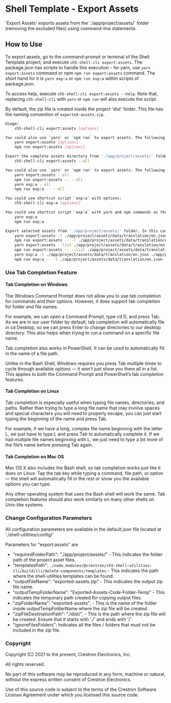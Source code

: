 # Shell Template - Export Assets

'Export Assets' exports assets from the './app/project/assets/' folder (removing the excluded files) using command-line statements.

## How to Use

To export assets, go to the command-prompt or terminal of the Shell Template project, and execute `ch5-shell-cli export:assets`.
The package.json has scripts to handle this execution - for yarn, use `yarn export:assets` command or npm  `npm run export:assets` command. The short hand for it is `yarn exp:a` or `npm run exp:a` within scripts of package.json.

To access help, execute `ch5-shell-cli export:assets --help`. Note that, replacing `ch5-shell-cli` with `yarn` or `npm run` will also execute the script.

By default, the zip file is created inside the project 'dist' folder. This file has the naming convention of `exported-assets.zip`.

```bash
Usage: 
    ch5-shell-cli export:assets [options]

You could also use `yarn` or `npm run` to export assets. The following are the commands:
    yarn export:assets [options]
    npm run export:assets [options]

Export the complete assets directory from './app/project/assets/' folder. To achieve this, use the below commands:
    ch5-shell-cli export:assets --all

You could also use `yarn` or `npm run` to export assets. The following are the commands:
    yarn export:assets --all
    npm run export:assets -- --all
    yarn exp:a --all
    npm run exp:a -- --all

You could use shortcut script `exp:a` with options:
    ch5-shell-cli exp:a [options]

You could use shortcut script `exp:a` with yarn and npm commands as the following:
    yarn exp:a
    npm run exp:a

Export selected assets from './app/project/assets/' folder. In this case, the file names are mandatory in the command-prompt. The filename must follow the complete path starting from './app/project/assets/....'. Only file names can be provided here (no folder paths). Multiple file names can be provided in the command-prompt. To achieve this, use the below commands:
    yarn export:assets -l ./app/project/assets/data/translation/en.json ./app/project/assets/scss/_variables.scss
    npm run export:assets -- -l ./app/project/assets/data/translation/en.json ./app/project/assets/scss/_variables.scss
    yarn export:assets --list ./app/project/assets/data/translation/en.json ./app/project/assets/scss/_variables.scss
    npm run export:assets -- --list ./app/project/assets/data/translation/en.json ./app/project/assets/scss/_variables.scss
    yarn exp:a -l ./app/project/assets/data/translation/en.json ./app/project/assets/scss/_variables.scss
    npm run exp:a -- -l ./app/project/assets/data/translation/en.json ./app/project/assets/scss/_variables.scss

```

### Use Tab Completion Feature

#### Tab Completion on Windows

The Windows Command Prompt does not allow you to use tab completion for commands and their options. However, it does support tab completion for folder and file names.

For example, we can open a Command Prompt, type cd D, and press Tab. As we are in our user folder by default, tab completion will automatically file in cd Desktop, so we can press Enter to change directories to our desktop directory. This also helps when trying to run a command on a specific file name.

Tab completion also works in PowerShell. It can be used to automatically fill in the name of a file path.

Unlike in the Bash Shell, Windows requires you press Tab multiple times to cycle through available options — it won’t just show you them all in a list. This applies to both the Command Prompt and PowerShell’s tab completion features.

#### Tab Completion on Linux

Tab completion is especially useful when typing file names, directories, and paths. Rather than trying to type a long file name that may involve spaces and special characters you will need to properly escape, you can just start typing the beginning of the name and press Tab.

For example, if we have a long, complex file name beginning with the letter L, we just have to type L and press Tab to automatically complete it. If we had multiple file names beginning with L, we just need to type a bit more of the file’s name before pressing Tab again.

#### Tab Completion on Mac OS

Mac OS X also includes the Bash shell, so tab completion works just like it does on Linux. Tap the tab key while typing a command, file path, or option — the shell will automatically fill in the rest or show you the available options you can type.

Any other operating system that uses the Bash shell will work the same. Tab completion features should also work similarly on many other shells on Unix-like systems.

### Change Configuration Parameters

All configuration parameters are available in the default.json file located at './shell-utilities/config/'

Parameters for "export:assets" are

- "requiredFolderPath": "./app/project/assets/" - This indicates the folder path of the project asset files.
- "templatesPath": `./node_modules/@crestron/ch5-shell-utilities-cli/build/cli/delete-components/templates` - This indicates the path where  the shell-utilities templates can be found.
- "outputFileName": "exported-assets.zip" - This indicates the output zip file name.
- "outputTempFolderName": "Exported-Assets-Code-Folder-Temp" - This indicates the temporary path created for copying output files.
- "zipFolderName": "exported-assets", - This is the name of the folder inside outputTempFolderName where the zip file will be created.
- "zipFileDestinationPath": "./dist/", - This is the path where the zip file will be created. Ensure that it starts with './' and ends with '/'.
- "ignoreFilesFolders": Indicates all the files / folders that must not be included in the zip file.

### Copyright

Copyright (C) 2021 to the present, Crestron Electronics, Inc.

All rights reserved.

No part of this software may be reproduced in any form, machine
or natural, without the express written consent of Crestron Electronics.

Use of this source code is subject to the terms of the Crestron Software License Agreement
under which you licensed this source code.

